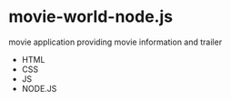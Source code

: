 # movie-world-node.js
movie application providing movie information and trailer
- HTML
- CSS
- JS
- NODE.JS
